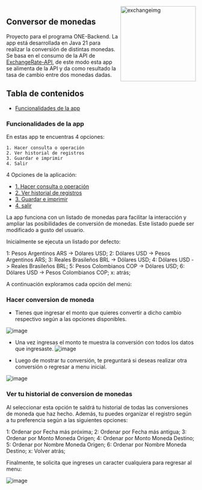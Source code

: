 <img  alt="exchangeimg" width="200px" height="200px" align="right" src="https://images.vexels.com/media/users/3/146882/isolated/preview/7525685ed67fa782b7d851273e1264c7-cambio-de-divisas.png" >

## Conversor de monedas

Proyecto para el programa ONE-Backend. La app está desarrollada en Java 21 para realizar la conversión de distintas monedas. Se basa en el consumo de la API de [ExchangeRate-API](https://www.exchangerate-api.com/), de este modo esta app se alimenta de la API y da como resultado la tasa de cambio entre dos monedas dadas.

## Tabla de contenidos

- [Funcionalidades de la app](#funcionalidades-de-la-app)

### Funcionalidades de la app

En estas app te encuentras 4 opciones:

    1. Hacer consulta o operación
    2. Ver historial de registros
    3. Guardar e imprimir
    4. Salir
    
4 Opciones de la aplicación:

- [1. Hacer consulta o operación](#hacer-consulta-o-operacion)
- [2. Ver historial de registros](#ver-historial-de-registros)
- [3. Guardar e imprimir](#guardar-e-imprimir)
- [4. salir](#salir) 
    
La app funciona con un listado de monedas para facilitar la interacción y ampliar las posibilidades de conversión de monedas. Este listado puede ser modificado a gusto del usuario.

Inicialmente se ejecuta un listado por defecto:

  1: Pesos Argentinos ARS -> Dólares USD;
  2: Dólares USD -> Pesos Argentinos ARS;
  3: Reales Brasileños BRL -> Dólares USD;
  4: Dólares USD -> Reales Brasileños BRL;
  5: Pesos Colombianos COP -> Dólares USD;
  6: Dólares USD -> Pesos Colombianos COP;
  x: atrás;

A continuación exploramos cada opción del menú:

### Hacer conversion de moneda
- Tienes que ingresar el monto que quieres convertir a dicho cambio respectivo según a las opciones disponibles.

![image](https://github.com/PatoProgramador/Conversor-de-monedas/assets/72218702/6112c34d-d3d7-4b4e-9b06-1aebc556041a)

- Una vez ingresas el monto te muestra la conversión con todos los datos que ingresaste.
![image](https://github.com/PatoProgramador/Conversor-de-monedas/assets/72218702/72b023c6-cdc6-4e58-9286-0f4041629ae5)

- Luego de mostrar tu conversión, te preguntará si deseas realizar otra conversión o regresar a menu inicial.

![image](https://github.com/PatoProgramador/Conversor-de-monedas/assets/72218702/708bee98-36f8-4fa4-a958-c30990d496c7)

### Ver tu historial de conversion de monedas

Al seleccionar esta opción te saldrá tu historial de todas las conversiones de moneda que haz hecho. Además, tu puedes organizar el registro según a tu preferencia según a las siguientes opciones:

1: Ordenar por Fecha más próxima;
2: Ordenar por Fecha más antigua;
3: Ordenar por Monto Moneda Origen;
4: Ordenar por Monto Moneda Destino;
5: Ordenar por Nombre Moneda Origen;
6: Ordenar por Nombre Moneda Destino;
x: Volver atrás;

Finalmente, te solicita que ingreses un caracter cualquiera para regresar al menu:

![image](https://github.com/PatoProgramador/Conversor-de-monedas/assets/72218702/03a30c15-99af-49be-a942-e76a90a44a2f)


